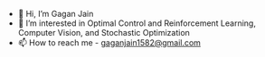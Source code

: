 - 👋 Hi, I’m Gagan Jain
- 👀 I’m interested in Optimal Control and Reinforcement Learning, Computer Vision, and Stochastic Optimization
- 📫 How to reach me - gaganjain1582@gmail.com

<!---
TheSmilingSky/TheSmilingSky is a ✨ special ✨ repository because its `README.md` (this file) appears on your GitHub profile.
You can click the Preview link to take a look at your changes.
--->
